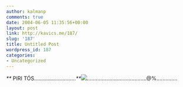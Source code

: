 ```yaml
---
author: kalmanp
comments: true
date: 2004-06-05 11:35:56+00:00
layout: post
link: http://kavics.me/187/
slug: '187'
title: Untitled Post
wordpress_id: 187
categories:
- Uncategorized
---
```


_**_ PIRI TÓS............................_**_![](http://kavics.freeblog.hu/Files/piri.jpg)........................................@%..............
